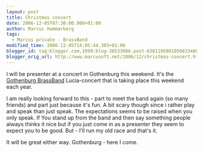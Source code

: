 ```yaml
---
layout: post
title: Christmas concert
date: 2006-12-05T07:30:00.000+01:00
author: Marcus Hammarberg
tags:
  - Marcus private - BrassBand
modified_time: 2006-12-05T14:05:44.385+01:00
blogger_id: tag:blogger.com,1999:blog-36533086.post-6301195801056833480
blogger_orig_url: http://www.marcusoft.net/2006/12/christmas-concert.html
---
```


I will be
presenter at a concert in Gothenburg this weekend. It's the [Gothenburg
BrassBand](http://www.goteborgbrassband.org.se/) Lucia-concert that is
taking place this weekend each year.

I am really looking forward to this - part to meet the band again (so
many friends) and part just because it's fun. A bit scary though since i
rather play and speak than just speak. The expectations seems to be
raised when you only speak. If You stand up from the band and then say
something people always thinks it nice but if you just come in as a
presenter they seem to expect you to be good. But - I'll run my old race
and that's it.

It will be great either way. Gothenburg - here I come.
